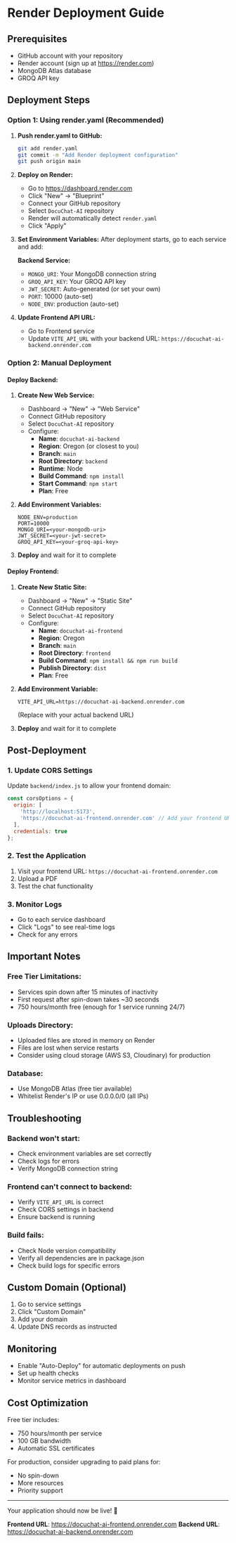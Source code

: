 # Render Deployment Guide

## Prerequisites
- GitHub account with your repository
- Render account (sign up at https://render.com)
- MongoDB Atlas database
- GROQ API key

## Deployment Steps

### Option 1: Using render.yaml (Recommended)

1. **Push render.yaml to GitHub:**
   ```bash
   git add render.yaml
   git commit -m "Add Render deployment configuration"
   git push origin main
   ```

2. **Deploy on Render:**
   - Go to https://dashboard.render.com
   - Click "New" → "Blueprint"
   - Connect your GitHub repository
   - Select `DocuChat-AI` repository
   - Render will automatically detect `render.yaml`
   - Click "Apply"

3. **Set Environment Variables:**
   After deployment starts, go to each service and add:
   
   **Backend Service:**
   - `MONGO_URI`: Your MongoDB connection string
   - `GROQ_API_KEY`: Your GROQ API key
   - `JWT_SECRET`: Auto-generated (or set your own)
   - `PORT`: 10000 (auto-set)
   - `NODE_ENV`: production (auto-set)

4. **Update Frontend API URL:**
   - Go to Frontend service
   - Update `VITE_API_URL` with your backend URL:
     `https://docuchat-ai-backend.onrender.com`

### Option 2: Manual Deployment

#### Deploy Backend:

1. **Create New Web Service:**
   - Dashboard → "New" → "Web Service"
   - Connect GitHub repository
   - Select `DocuChat-AI` repository
   - Configure:
     - **Name**: `docuchat-ai-backend`
     - **Region**: Oregon (or closest to you)
     - **Branch**: `main`
     - **Root Directory**: `backend`
     - **Runtime**: Node
     - **Build Command**: `npm install`
     - **Start Command**: `npm start`
     - **Plan**: Free

2. **Add Environment Variables:**
   ```
   NODE_ENV=production
   PORT=10000
   MONGO_URI=<your-mongodb-uri>
   JWT_SECRET=<your-jwt-secret>
   GROQ_API_KEY=<your-groq-api-key>
   ```

3. **Deploy** and wait for it to complete

#### Deploy Frontend:

1. **Create New Static Site:**
   - Dashboard → "New" → "Static Site"
   - Connect GitHub repository
   - Select `DocuChat-AI` repository
   - Configure:
     - **Name**: `docuchat-ai-frontend`
     - **Region**: Oregon
     - **Branch**: `main`
     - **Root Directory**: `frontend`
     - **Build Command**: `npm install && npm run build`
     - **Publish Directory**: `dist`
     - **Plan**: Free

2. **Add Environment Variable:**
   ```
   VITE_API_URL=https://docuchat-ai-backend.onrender.com
   ```
   (Replace with your actual backend URL)

3. **Deploy** and wait for it to complete

## Post-Deployment

### 1. Update CORS Settings

Update `backend/index.js` to allow your frontend domain:

```javascript
const corsOptions = {
  origin: [
    'http://localhost:5173',
    'https://docuchat-ai-frontend.onrender.com' // Add your frontend URL
  ],
  credentials: true
};
```

### 2. Test the Application

1. Visit your frontend URL: `https://docuchat-ai-frontend.onrender.com`
2. Upload a PDF
3. Test the chat functionality

### 3. Monitor Logs

- Go to each service dashboard
- Click "Logs" to see real-time logs
- Check for any errors

## Important Notes

### Free Tier Limitations:
- Services spin down after 15 minutes of inactivity
- First request after spin-down takes ~30 seconds
- 750 hours/month free (enough for 1 service running 24/7)

### Uploads Directory:
- Uploaded files are stored in memory on Render
- Files are lost when service restarts
- Consider using cloud storage (AWS S3, Cloudinary) for production

### Database:
- Use MongoDB Atlas (free tier available)
- Whitelist Render's IP or use 0.0.0.0/0 (all IPs)

## Troubleshooting

### Backend won't start:
- Check environment variables are set correctly
- Check logs for errors
- Verify MongoDB connection string

### Frontend can't connect to backend:
- Verify `VITE_API_URL` is correct
- Check CORS settings in backend
- Ensure backend is running

### Build fails:
- Check Node version compatibility
- Verify all dependencies are in package.json
- Check build logs for specific errors

## Custom Domain (Optional)

1. Go to service settings
2. Click "Custom Domain"
3. Add your domain
4. Update DNS records as instructed

## Monitoring

- Enable "Auto-Deploy" for automatic deployments on push
- Set up health checks
- Monitor service metrics in dashboard

## Cost Optimization

Free tier includes:
- 750 hours/month per service
- 100 GB bandwidth
- Automatic SSL certificates

For production, consider upgrading to paid plans for:
- No spin-down
- More resources
- Priority support

---

Your application should now be live! 🚀

**Frontend URL**: https://docuchat-ai-frontend.onrender.com
**Backend URL**: https://docuchat-ai-backend.onrender.com
